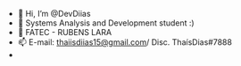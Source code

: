 - 👋 Hi, I’m @DevDiias
- 💞️ Systems Analysis and Development student :)
- 🌱 FATEC - RUBENS LARA
- 📫 E-mail: thaiisdiias15@gmail.com/ Disc. ThaísDias#7888
- 

